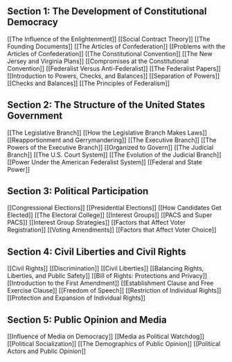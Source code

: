 ## Section 1: The Development of Constitutional Democracy
[[The Influence of the Enlightenment]]
[[Social Contract Theory]]
[[The Founding Documents]]
[[The Articles of Confederation]]
[[Problems with the Articles of Confederation]]
[[The Constitutional Convention]]
[[The New Jersey and Virginia Plans]]
[[Compromises at the Constitutional Convention]]
[[Federalist Versus Anti-Federalist]]
[[The Federalist Papers]]
[[Introduction to Powers, Checks, and Balances]]
[[Separation of Powers]]
[[Checks and Balances]]
[[The Principles of Federalism]]

## Section 2: The Structure of the United States Government
[[The Legislative Branch]]
[[How the Legislative Branch Makes Laws]]
[[Reapportionment and Gerrymandering]]
[[The Executive Branch]]
[[The Powers of the Executive Branch]]
[[Organized to Govern]]
[[The Judicial Branch]]
[[The U.S. Court System]]
[[The Evolution of the Judicial Branch]]
[[Power Under the American Federalist System]]
[[Federal and State Power]]

## Section 3: Political Participation
[[Congressional Elections]]
[[Presidential Elections]]
[[How Candidates Get Elected]]
[[The Electoral College]]
[[Interest Groups]]
[[PACS and Super PACS]]
[[Interest Group Strategies]]
[[Factors that Affect Voter Registration]]
[[Voting Amendments]]
[[Factors that Affect Voter Choice]]

## Section 4: Civil Liberties and Civil Rights
[[Civil Rights]]
[[Discrimination]]
[[Civil Liberties]]
[[Balancing Rights, Liberties, and Public Safety]]
[[Bill of Rights: Protections and Privacy]]
[[Introduction to the First Amendment]]
[[Establishment Clause and Free Exercise Clause]]
[[Freedom of Speech]]
[[Restriction of Individual Rights]]
[[Protection and Expansion of Individual Rights]]

## Section 5: Public Opinion and Media
[[Influence of Media on Democracy]]
[[Media as Political Watchdog]]
[[Political Socialization]]
[[The Demographics of Public Opinion]]
[[Political Actors and Public Opinion]]